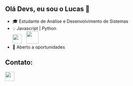 ## Olá Devs, eu sou o Lucas 👋

  - 🎓 Estudante de Análise e Desenvolvimento de Sistemas
  - 💡 Javascript | Python <br>
    <img loading="lazy" src="https://cdn.jsdelivr.net/gh/devicons/devicon@latest/icons/javascript/javascript-original.svg" width="30" height="30" style="display: inline-block; margin-right: 10px;"/>
    <img loading="lazy" src="https://cdn.jsdelivr.net/gh/devicons/devicon@latest/icons/python/python-original.svg" width="40" height="40" style="display: inline-block;"/>
  - 👀 Aberto a oportunidades

## Contato:

<div>
  <a href="https://www.linkedin.com/in/lucas-andr-silva/" target="blank_"><img loading="lazy" src="https://cdn.jsdelivr.net/gh/devicons/devicon@latest/icons/linkedin/linkedin-original.svg" width="30" height="30"/>
</div>

